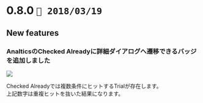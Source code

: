 0.8.0   `📅 2018/03/19` 
===============================


## New features

### AnalticsのChecked Alreadyに詳細ダイアログへ遷移できるバッジを追加しました

![](https://dl.dropboxusercontent.com/s/qiy89fczmcu0kwm/0.8.0-1.png)

Checked Alreadyでは複数条件にヒットするTrialが存在します。  
上記数字は重複ヒットを抜いた結果になります。

